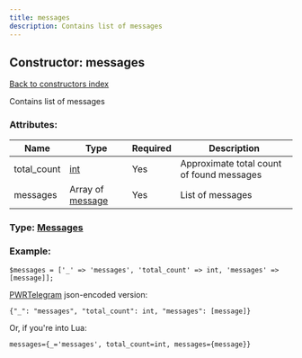 ```yaml
---
title: messages
description: Contains list of messages
---
```

## Constructor: messages  
[Back to constructors index](index.md)



Contains list of messages

### Attributes:

| Name     |    Type       | Required | Description |
|----------|---------------|----------|-------------|
|total\_count|[int](../types/int.md) | Yes|Approximate total count of found messages|
|messages|Array of [message](../constructors/message.md) | Yes|List of messages|



### Type: [Messages](../types/Messages.md)


### Example:

```
$messages = ['_' => 'messages', 'total_count' => int, 'messages' => [message]];
```  

[PWRTelegram](https://pwrtelegram.xyz) json-encoded version:

```
{"_": "messages", "total_count": int, "messages": [message]}
```


Or, if you're into Lua:  


```
messages={_='messages', total_count=int, messages={message}}

```


